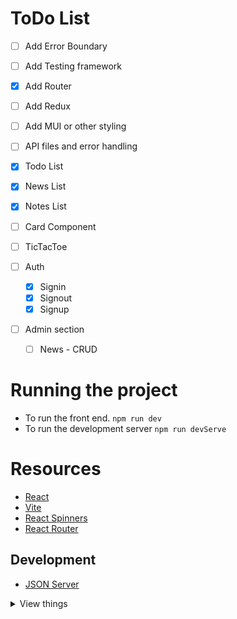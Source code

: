 # ToDo List

- [ ] Add Error Boundary
- [ ] Add Testing framework
- [x] Add Router
- [ ] Add Redux
- [ ] Add MUI or other styling
- [ ] API files and error handling

- [x] Todo List
- [x] News List
- [x] Notes List
- [ ] Card Component
- [ ] TicTacToe

- [ ] Auth

  - [x] Signin
  - [x] Signout
  - [x] Signup

- [ ] Admin section
  - [ ] News - CRUD

# Running the project

- To run the front end. `npm run dev`
- To run the development server `npm run devServe`

# Resources

- [React](https://react.dev/)
- [Vite](https://vite.dev/)
- [React Spinners](https://www.davidhu.io/react-spinners/)
- [React Router](https://www.reactrouter.com)

## Development

- [JSON Server](https://github.com/typicode/json-server)

<details>
<summary>View things</summary>

# React + Vite

This template provides a minimal setup to get React working in Vite with HMR and some ESLint rules.

Currently, two official plugins are available:

- [@vitejs/plugin-react](https://github.com/vitejs/vite-plugin-react/blob/main/packages/plugin-react) uses [Babel](https://babeljs.io/) for Fast Refresh
- [@vitejs/plugin-react-swc](https://github.com/vitejs/vite-plugin-react/blob/main/packages/plugin-react-swc) uses [SWC](https://swc.rs/) for Fast Refresh

## Expanding the ESLint configuration

If you are developing a production application, we recommend using TypeScript with type-aware lint rules enabled. Check out the [TS template](https://github.com/vitejs/vite/tree/main/packages/create-vite/template-react-ts) for information on how to integrate TypeScript and [`typescript-eslint`](https://typescript-eslint.io) in your project.

<details>
